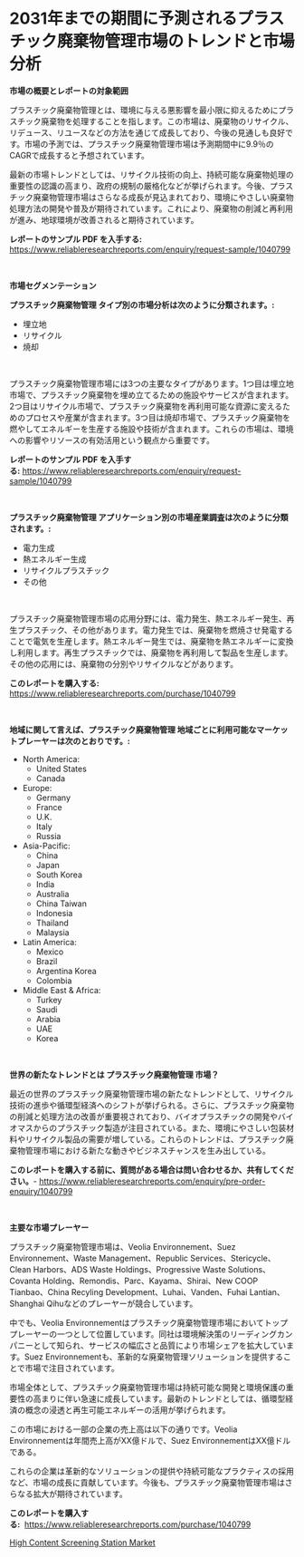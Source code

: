 <p><h1>2031年までの期間に予測されるプラスチック廃棄物管理市場のトレンドと市場分析</h1></p><p><strong>市場の概要とレポートの対象範囲</strong></p>
<p><p>プラスチック廃棄物管理とは、環境に与える悪影響を最小限に抑えるためにプラスチック廃棄物を処理することを指します。この市場は、廃棄物のリサイクル、リデュース、リユースなどの方法を通じて成長しており、今後の見通しも良好です。市場の予測では、プラスチック廃棄物管理市場は予測期間中に9.9％のCAGRで成長すると予想されています。</p><p>最新の市場トレンドとしては、リサイクル技術の向上、持続可能な廃棄物処理の重要性の認識の高まり、政府の規制の厳格化などが挙げられます。今後、プラスチック廃棄物管理市場はさらなる成長が見込まれており、環境にやさしい廃棄物処理方法の開発や普及が期待されています。これにより、廃棄物の削減と再利用が進み、地球環境が改善されると期待されています。</p></p>
<p><strong>レポートのサンプル PDF を入手する:</strong> <a href="https://www.reliableresearchreports.com/enquiry/request-sample/1040799">https://www.reliableresearchreports.com/enquiry/request-sample/1040799</a></p>
<p>&nbsp;</p>
<p><strong>市場セグメンテーション</strong></p>
<p><strong>プラスチック廃棄物管理 タイプ別の市場分析は次のように分類されます。:</strong></p>
<p><ul><li>埋立地</li><li>リサイクル</li><li>焼却</li></ul></p>
<p>&nbsp;</p>
<p><p>プラスチック廃棄物管理市場には3つの主要なタイプがあります。1つ目は埋立地市場で、プラスチック廃棄物を埋め立てるための施設やサービスが含まれます。2つ目はリサイクル市場で、プラスチック廃棄物を再利用可能な資源に変えるためのプロセスや産業が含まれます。3つ目は焼却市場で、プラスチック廃棄物を燃やしてエネルギーを生産する施設や技術が含まれます。これらの市場は、環境への影響やリソースの有効活用という観点から重要です。</p></p>
<p><strong>レポートのサンプル PDF を入手する:</strong>&nbsp;<a href="https://www.reliableresearchreports.com/enquiry/request-sample/1040799">https://www.reliableresearchreports.com/enquiry/request-sample/1040799</a></p>
<p>&nbsp;</p>
<p><strong> プラスチック廃棄物管理 アプリケーション別の市場産業調査は次のように分類されます。:</strong></p>
<p><ul><li>電力生成</li><li>熱エネルギー生成</li><li>リサイクルプラスチック</li><li>その他</li></ul></p>
<p>&nbsp;</p>
<p><p>プラスチック廃棄物管理市場の応用分野には、電力発生、熱エネルギー発生、再生プラスチック、その他があります。電力発生では、廃棄物を燃焼させ発電することで電気を生産します。熱エネルギー発生では、廃棄物を熱エネルギーに変換し利用します。再生プラスチックでは、廃棄物を再利用して製品を生産します。その他の応用には、廃棄物の分別やリサイクルなどがあります。</p></p>
<p><strong>このレポートを購入する:</strong>&nbsp; <a href="https://www.reliableresearchreports.com/purchase/1040799">https://www.reliableresearchreports.com/purchase/1040799</a></p>
<p>&nbsp;</p>
<p><strong>地域に関して言えば、プラスチック廃棄物管理 地域ごとに利用可能なマーケットプレーヤーは次のとおりです。:</strong></p>
<p><ul>
    <li>
        North America:
        <ul>
            <li>United States</li>
            <li>Canada</li>
        </ul>
    </li>
    <li>
        Europe:
        <ul>
            <li>Germany</li>
            <li>France</li>
            <li>U.K.</li>
            <li>Italy</li>
            <li>Russia</li>
        </ul>
    </li>
    <li>
        Asia-Pacific:
        <ul>
            <li>China</li>
            <li>Japan</li>
            <li>South Korea</li>
            <li>India</li>
            <li>Australia</li>
            <li>China Taiwan</li>
            <li>Indonesia</li>
            <li>Thailand</li>
            <li>Malaysia</li>
        </ul>
    </li>
    <li>
        Latin America:
        <ul>
            <li>Mexico</li>
            <li>Brazil</li>
            <li>Argentina Korea</li>
            <li>Colombia</li>
        </ul>
    </li>
    <li>
        Middle East & Africa:
        <ul>
            <li>Turkey</li>
            <li>Saudi</li>
            <li>Arabia</li>
            <li>UAE</li>
            <li>Korea</li>
        </ul>
    </li>
    </ul></p>
<p>&nbsp;</p>
<p><strong>世界の新たなトレンドとは プラスチック廃棄物管理 市場？</strong></p>
<p><p>最近の世界のプラスチック廃棄物管理市場の新たなトレンドとして、リサイクル技術の進歩や循環型経済へのシフトが挙げられる。さらに、プラスチック廃棄物の削減と処理方法の改善が重要視されており、バイオプラスチックの開発やバイオマスからのプラスチック製造が注目されている。また、環境にやさしい包装材料やリサイクル製品の需要が増している。これらのトレンドは、プラスチック廃棄物管理市場における新たな動きやビジネスチャンスを生み出している。</p></p>
<p><strong>このレポートを購入する前に、質問がある場合は問い合わせるか、共有してください。</strong>- <a href="https://www.reliableresearchreports.com/enquiry/pre-order-enquiry/1040799">https://www.reliableresearchreports.com/enquiry/pre-order-enquiry/1040799</a></p>
<p>&nbsp;</p>
<p><strong>主要な市場プレーヤー</strong></p>
<p><p>プラスチック廃棄物管理市場は、Veolia Environnement、Suez Environnement、Waste Management、Republic Services、Stericycle、Clean Harbors、ADS Waste Holdings、Progressive Waste Solutions、Covanta Holding、Remondis、Parc、Kayama、Shirai、New COOP Tianbao、China Recyling Development、Luhai、Vanden、Fuhai Lantian、Shanghai Qihuなどのプレーヤーが競合しています。</p><p>中でも、Veolia Environnementはプラスチック廃棄物管理市場においてトッププレーヤーの一つとして位置しています。同社は環境解決策のリーディングカンパニーとして知られ、サービスの幅広さと品質により市場シェアを拡大しています。Suez Environnementも、革新的な廃棄物管理ソリューションを提供することで市場で注目されています。</p><p>市場全体として、プラスチック廃棄物管理市場は持続可能な開発と環境保護の重要性の高まりに伴い急速に成長しています。最新のトレンドとしては、循環型経済の概念の浸透と再生可能エネルギーの活用が挙げられます。</p><p>この市場における一部の企業の売上高は以下の通りです。Veolia Environnementは年間売上高がXX億ドルで、Suez EnvironnementはXX億ドルである。</p><p>これらの企業は革新的なソリューションの提供や持続可能なプラクティスの採用など、市場の成長に貢献しています。今後も、プラスチック廃棄物管理市場はさらなる拡大が期待されています。</p></p>
<p><strong>このレポートを購入する:</strong>&nbsp;&nbsp;<a href="https://www.reliableresearchreports.com/purchase/1040799">https://www.reliableresearchreports.com/purchase/1040799</a></p>
<p><p><a href="https://circular-yam-9b9.notion.site/High-Content-Screening-Station-Market-Size-Growth-Outlook-from-2024-to-2031-projecting-at-Market-s-3dfd1328eed74012bfb4a97e7a345b9f">High Content Screening Station Market</a></p></p>